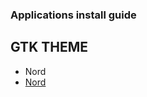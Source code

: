 ### Applications install guide


## GTK THEME
* Nord
* [Nord](https://www.gnome-look.org/p/1267246/)